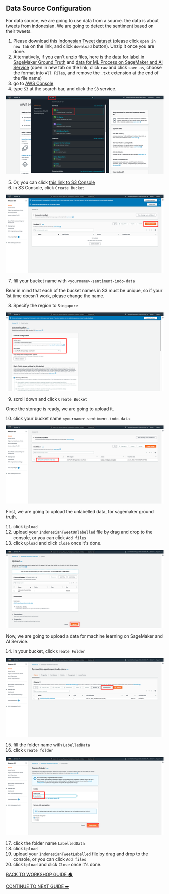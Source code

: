 ## Data Source Configuration

For data source, we are going to use data from a source. the data is about tweets from indonesian. We are going to detect the sentiment based on their tweets.

1. Please download this [Indonesian Tweet dataset](../files/SentimentAnalysis-IndonesiaData.zip) (please click `open in new tab` on the link, and click `download` button). Unzip it once you are done.
2. Alternatively, if you can't unzip files, here is the [data for label in SageMaker Ground Truth](../files/IndonesianTweetUnlabelled) and [data for ML Process on SageMaker and AI Service](../files/IndonesianTweetLabelled) (open in new tab on the link, click `raw` and click `save as`, choose the format into `All Files`, and remove the `.txt` extension at the end of the file name)
3. go to [AWS Console](https://ap-southeast-1.console.aws.amazon.com/console/home?region=ap-southeast-1)
4. type `S3` at the search bar, and click the `S3` service.

![](../images/DataSource/4.png)


5. Or, you can click [this link to S3 Console](https://s3.console.aws.amazon.com/s3/home?region=ap-southeast-1#)
6. in S3 Console, click `Create Bucket`

![](../images/DataSource/6.png)


7. fill your bucket name with `<yourname>-sentiment-indo-data`

Bear in mind that each of the bucket names in S3 must be unique, so if your 1st time doesn't work, please change the name.

8. Specify the region to `Singapore`

![](../images/DataSource/8.png)


9. scroll down and click `Create Bucket`

Once the storage is ready, we are going to upload it.

10. click your bucket name `<yourname>-sentiment-indo-data`

![](../images/DataSource/10.png)


First, we are going to upload the unlabelled data, for sagemaker ground truth.

11. click `Upload`
12. upload your `IndonesianTweetUnlabelled` file by drag and drop to the console, or you can click `Add files`
13. click `Upload` and click `Close` once it's done.

![](../images/DataSource/13.png)


Now, we are going to upload a data for machine learning on SageMaker and AI Service.

14. in your bucket, click `Create Folder`

![](../images/DataSource/14.png)


15. fill the folder name with `LabelledData`
16. click `Create folder`

![](../images/DataSource/16.png)


17. click the folder name `LabelledData`
18. click `Upload`
19. upload your `IndonesianTweetLabelled` file by drag and drop to the console, or you can click `Add files`
20. click `Upload` and click `Close` once it's done.

[BACK TO WORKSHOP GUIDE :house:](../README.md)

[CONTINUE TO NEXT GUIDE :arrow_right:](DataLabelling.md)